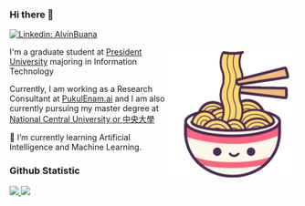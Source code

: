### Hi there 👋
[![Linkedin: AlvinBuana](https://img.shields.io/badge/-AlvinBuana-blue?style=flat-square&logo=Linkedin&logoColor=white&link=https://www.linkedin.com/in/alvinbuana/)](https://www.linkedin.com/in/alvinbuana/)

<img align='right' src="28029917_170x100.gif" width="230">

I'm a graduate student at [President University](https://www.president.ac.id/) majoring in Information Technology

Currently, I am working as a Research Consultant at [PukulEnam.ai](https://pukulenam.id/ai/) and I am also currently pursuing my master degree at [National Central University or 中央大學](https://www.ncu.edu.tw/en/index.html)

🌱 I’m currently learning  Artificial Intelligence and Machine Learning.





### Github Statistic
<p align="left">
<a href="https://github.com/dimasmds">
  <img height="180em" src="https://github-readme-stats-eight-theta.vercel.app/api?username=Alvin-Buana&show_icons=true&theme=algolia&include_all_commits=true&count_private=true"/>
  <img height="180em" src="https://github-readme-stats-eight-theta.vercel.app/api/top-langs/?username=Alvin-Buana&layout=compact&langs_count=8&theme=algolia"/>
</a>
</p>



<!--
**Alvin-Buana/Alvin-Buana** is a ✨ _special_ ✨ repository because its `README.md` (this file) appears on your GitHub profile.

Here are some ideas to get you started:

- 🔭 I’m currently working on ...
- 🌱 I’m currently learning ...
- 👯 I’m looking to collaborate on ...
- 🤔 I’m looking for help with ...
- 💬 Ask me about ...
- 📫 How to reach me: ...
- 😄 Pronouns: ...
- ⚡ Fun fact: ...
-->
